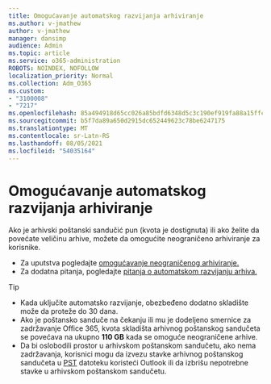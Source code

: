 ```yaml
---
title: Omogućavanje automatskog razvijanja arhiviranje
ms.author: v-jmathew
author: v-jmathew
manager: dansimp
audience: Admin
ms.topic: article
ms.service: o365-administration
ROBOTS: NOINDEX, NOFOLLOW
localization_priority: Normal
ms.collection: Adm_O365
ms.custom:
- "3100008"
- "7217"
ms.openlocfilehash: 85a494918d65cc026a85bdfd6348d5c3c190ef919fa88a15ffcd4e7e790b8737
ms.sourcegitcommit: b5f7da89a650d2915dc652449623c78be6247175
ms.translationtype: MT
ms.contentlocale: sr-Latn-RS
ms.lasthandoff: 08/05/2021
ms.locfileid: "54035164"
---
```

# <a name="enable-auto-expanding-archiving"></a>Omogućavanje automatskog razvijanja arhiviranje

Ako je arhivski poštanski sandučić pun (kvota je dostignuta) ili ako želite da povećate veličinu arhive, možete da omogućite neograničeno arhiviranje za korisnike.

- Za uputstva pogledajte [omogućavanje neograničenog arhiviranje.](https://docs.microsoft.com/office365/securitycompliance/enable-unlimited-archiving)
- Za dodatna pitanja, pogledajte [pitanja o automatskom razvijanju arhiva.](https://blogs.technet.microsoft.com/exchange/2018/04/09/office-365-auto-expanding-archives-faq/)

> [!TIP]
>
> - Kada uključite automatsko razvijanje, obezbeđeno dodatno skladište može da proteže do 30 dana.
> - Ako je poštansko sanduče na čekanju ili mu je dodeljeno smernice za zadržavanje Office 365, kvota skladišta arhivnog poštanskog sandučeta se povećava na ukupno **110 GB** kada se omoguće neograničene arhive.
> - Da bi oslobodili prostor u arhivskom poštanskom sandučetu, ako nema zadržavanja, korisnici mogu da izvezu stavke arhivnog poštanskog sandučeta u [PST](https://support.office.com/article/Export-or-backup-email-contacts-and-calendar-to-an-Outlook-pst-file-14252b52-3075-4e9b-be4e-ff9ef1068f91) datoteku koristeći Outlook ili da izbrišu nepotrebne stavke u arhivskom poštanskom sandučetu.
